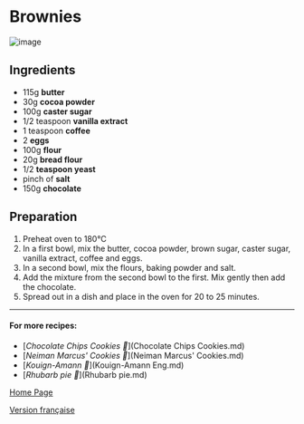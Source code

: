 # Brownies
![image](img/Brownies.jpg)

## Ingredients
* 115g **butter**
* 30g **cocoa powder**
* 100g **caster sugar**
* 1/2 teaspoon **vanilla extract**
* 1 teaspoon **coffee**
* 2 **eggs**
* 100g **flour**
* 20g **bread flour**
* 1/2 **teaspoon yeast**
* pinch of **salt**
* 150g **chocolate**

## Preparation
1. Preheat oven to 180°C
2. In a first bowl, mix the butter, cocoa powder, brown sugar, caster sugar, vanilla extract, coffee and eggs.
3. In a second bowl, mix the flours, baking powder and salt.
4. Add the mixture from the second bowl to the first. Mix gently then add the chocolate. 
5. Spread out in a dish and place in the oven for 20 to 25 minutes.
________________________________
#### For more recipes:

* [*Chocolate Chips Cookies 🍪*](Chocolate Chips Cookies.md)
* [*Neiman Marcus' Cookies 🍪*](Neiman Marcus' Cookies.md)
* [*Kouign-Amann 🧈*](Kouign-Amann Eng.md)
* [*Rhubarb pie 🥧*](Rhubarb pie.md)

[Home Page](Indexeng.md)

[Version française](index.md)
  
